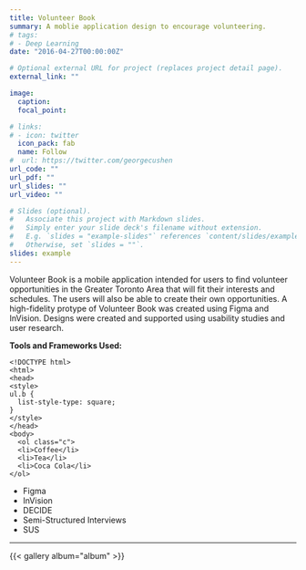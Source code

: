 ```yaml
---
title: Volunteer Book
summary: A moblie application design to encourage volunteering.
# tags:
# - Deep Learning
date: "2016-04-27T00:00:00Z"

# Optional external URL for project (replaces project detail page).
external_link: ""

image:
  caption: 
  focal_point:

# links:
# - icon: twitter
  icon_pack: fab
  name: Follow
#  url: https://twitter.com/georgecushen
url_code: ""
url_pdf: ""
url_slides: ""
url_video: ""

# Slides (optional).
#   Associate this project with Markdown slides.
#   Simply enter your slide deck's filename without extension.
#   E.g. `slides = "example-slides"` references `content/slides/example-slides.md`.
#   Otherwise, set `slides = ""`.
slides: example
---
```


Volunteer Book is a mobile application intended for users to find volunteer opportunities in the Greater Toronto Area that will fit their interests and schedules. The users will also be able to create their own opportunities. A high-fidelity protype of Volunteer Book was created using Figma and InVision. Designs were created and supported using usability studies and user research.

**Tools and Frameworks Used:**
```
<!DOCTYPE html>
<html>
<head>
<style>
ul.b {
  list-style-type: square;
}
</style>
</head>
<body>
  <ol class="c">
  <li>Coffee</li>
  <li>Tea</li>
  <li>Coca Cola</li>
</ol>
```
- Figma
- InVision
- DECIDE
- Semi-Structured Interviews
- SUS

--- 
  {{< gallery album="album" >}}

